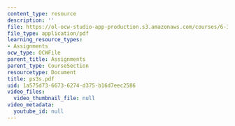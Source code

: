 ```yaml
---
content_type: resource
description: ''
file: https://ol-ocw-studio-app-production.s3.amazonaws.com/courses/6-336j-introduction-to-numerical-simulation-sma-5211-fall-2003/1a575d7366736274d375b16d7eec2586_ps3s.pdf
file_type: application/pdf
learning_resource_types:
- Assignments
ocw_type: OCWFile
parent_title: Assignments
parent_type: CourseSection
resourcetype: Document
title: ps3s.pdf
uid: 1a575d73-6673-6274-d375-b16d7eec2586
video_files:
  video_thumbnail_file: null
video_metadata:
  youtube_id: null
---
```

